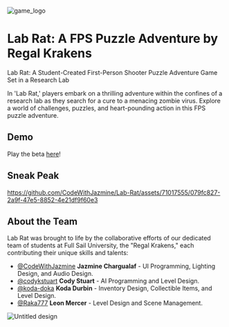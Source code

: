 ![game_logo](https://github.com/CodeWithJazmine/Lab-Rat/assets/71017555/70d5c40a-0dfa-4a55-99f5-2378949a484e)

# Lab Rat: A FPS Puzzle Adventure by Regal Krakens

Lab Rat: A Student-Created First-Person Shooter Puzzle Adventure Game Set in a Research Lab

In 'Lab Rat,' players embark on a thrilling adventure within the confines of a research lab as they search for a cure to a menacing zombie virus. Explore a world of challenges, puzzles, and heart-pounding action in this FPS puzzle adventure.


## Demo

Play the beta [here](https://cornofthedog.itch.io/lab-rat)!

## Sneak Peak

https://github.com/CodeWithJazmine/Lab-Rat/assets/71017555/079fc827-2a9f-47e5-8852-4e21df9f60e3

## About the Team
Lab Rat was brought to life by the collaborative efforts of our dedicated team of students at Full Sail University, the "Regal Krakens," each contributing their unique skills and talents:
- [@CodeWithJazmine](https://github.com/CodeWithJazmine) **Jazmine Chargualaf** - UI Programming, Lighting Design, and Audio Design.
- [@codykstuart](https://github.com/codykstuart) **Cody Stuart** - AI Programming and Level Design.
- [@koda-doka](https://github.com/koda-doka) **Koda Durbin** - Inventory Design, Collectible Items, and Level Design.
- [@Raka777](https://github.com/Raka777) **Leon Mercer** - Level Design and Scene Management.


![Untitled design](https://github.com/CodeWithJazmine/Lab-Rat/assets/71017555/c41b4cd6-004a-4092-9bb6-1b4e0b8f0eb3)
